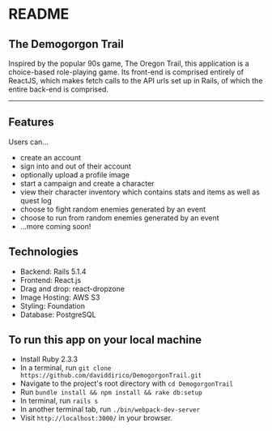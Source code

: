 # README

## The Demogorgon Trail

Inspired by the popular 90s game, The Oregon Trail, this application is a choice-based role-playing game.  Its
front-end is comprised entirely of ReactJS, which makes fetch calls to the API urls set up in Rails, of which
the entire back-end is comprised.

---

## Features

Users can...
* create an account
* sign into and out of their account
* optionally upload a profile image
* start a campaign and create a character
* view their character inventory which contains stats and items as well as quest log
* choose to fight random enemies generated by an event
* choose to run from random enemies generated by an event
* ...more coming soon!

## Technologies

* Backend: Rails 5.1.4
* Frontend: React.js
* Drag and drop: react-dropzone
* Image Hosting: AWS S3
* Styling: Foundation
* Database: PostgreSQL

## To run this app on your local machine

* Install Ruby 2.3.3
* In a terminal, run `git clone https://github.com/daviddirico/DemogorgonTrail.git`
* Navigate to the project's root directory with `cd DemogorgonTrail`
* Run `bundle install && npm install && rake db:setup`
* In terminal, run `rails s`
* In another terminal tab, run `./bin/webpack-dev-server`
* Visit `http://localhost:3000/` in your browser.
